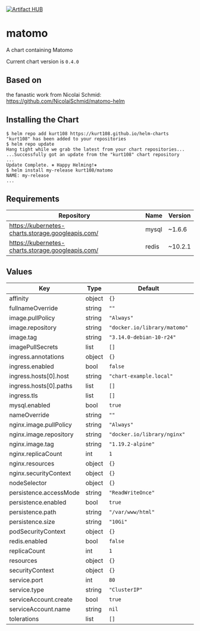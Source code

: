 [![Artifact HUB](https://img.shields.io/endpoint?url=https://artifacthub.io/badge/repository/kurt108)](https://artifacthub.io/packages/search?repo=kurt108)

# matomo

A chart containing Matomo

Current chart version is `0.4.0`

## Based on

the fanastic work from Nicolai Schmid: https://github.com/NicolaiSchmid/matomo-helm

## Installing the Chart

```console
$ helm repo add kurt108 https://kurt108.github.io/helm-charts
"kurt108" has been added to your repositories
$ helm repo update
Hang tight while we grab the latest from your chart repositories...
...Successfully got an update from the "kurt108" chart repository
...
Update Complete. ⎈ Happy Helming!⎈
$ helm install my-release kurt108/matomo
NAME: my-release
...
```

## Requirements

| Repository | Name | Version |
|------------|------|---------|
| https://kubernetes-charts.storage.googleapis.com/ | mysql | ~1.6.6 |
| https://kubernetes-charts.storage.googleapis.com/ | redis | ~10.2.1 |

## Values

| Key | Type | Default | Description |
|-----|------|---------|-------------|
| affinity | object | `{}` |  |
| fullnameOverride | string | `""` |  |
| image.pullPolicy | string | `"Always"` |  |
| image.repository | string | `"docker.io/library/matomo"` |  |
| image.tag | string | `"3.14.0-debian-10-r24"` |  |
| imagePullSecrets | list | `[]` |  |
| ingress.annotations | object | `{}` |  |
| ingress.enabled | bool | `false` |  |
| ingress.hosts[0].host | string | `"chart-example.local"` |  |
| ingress.hosts[0].paths | list | `[]` |  |
| ingress.tls | list | `[]` |  |
| mysql.enabled | bool | `true` |  |
| nameOverride | string | `""` |  |
| nginx.image.pullPolicy | string | `"Always"` |  |
| nginx.image.repository | string | `"docker.io/library/nginx"` |  |
| nginx.image.tag | string | `"1.19.2-alpine"` |  |
| nginx.replicaCount | int | `1` |  |
| nginx.resources | object | `{}` |  |
| nginx.securityContext | object | `{}` |  |
| nodeSelector | object | `{}` |  |
| persistence.accessMode | string | `"ReadWriteOnce"` |  |
| persistence.enabled | bool | `true` |  |
| persistence.path | string | `"/var/www/html"` |  |
| persistence.size | string | `"10Gi"` |  |
| podSecurityContext | object | `{}` |  |
| redis.enabled | bool | `false` |  |
| replicaCount | int | `1` |  |
| resources | object | `{}` |  |
| securityContext | object | `{}` |  |
| service.port | int | `80` |  |
| service.type | string | `"ClusterIP"` |  |
| serviceAccount.create | bool | `true` |  |
| serviceAccount.name | string | `nil` |  |
| tolerations | list | `[]` |  |
